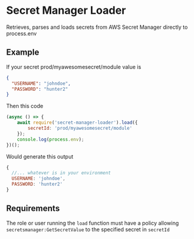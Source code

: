 # Secret Manager Loader

Retrieves, parses and loads secrets from AWS Secret Manager directly to process.env

## Example

If your secret prod/myawesomesecret/module value is

```json
{
  "USERNAME": "johndoe",
  "PASSWORD": "hunter2"
}
```

Then this code

```javascript
(async () => {
    await require('secret-manager-loader').load({
        secretId: 'prod/myawesomesecret/module'
    });
    console.log(process.env);
})();
```

Would generate this output
```javascript
{
  //... whatever is in your environment
  USERNAME: 'johndoe',
  PASSWORD: 'hunter2'
}
```

## Requirements

The role or user running the `load` function must have a policy allowing `secretsmanager:GetSecretValue` to the specified secret in `secretId`
